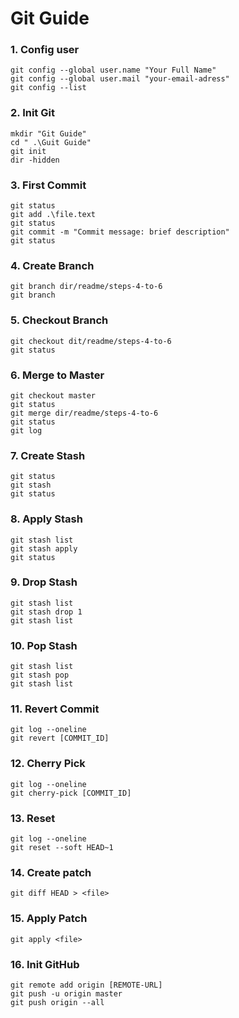 # Git Guide
### 1. Config user
```
git config --global user.name "Your Full Name" 
git config --global user.mail "your-email-adress" 
git config --list
```
### 2. Init Git
```
mkdir "Git Guide"
cd " .\Guit Guide"
git init
dir -hidden
```
### 3. First Commit
```
git status
git add .\file.text
git status
git commit -m "Commit message: brief description"
git status
```
### 4. Create Branch
```
git branch dir/readme/steps-4-to-6
git branch
```
### 5. Checkout Branch
```
git checkout dit/readme/steps-4-to-6
git status
```
### 6. Merge to Master
```
git checkout master
git status
git merge dir/readme/steps-4-to-6
git status
git log
```
### 7. Create Stash
```
git status
git stash
git status
```
### 8. Apply Stash
```
git stash list
git stash apply
git status
```
### 9. Drop Stash
```
git stash list
git stash drop 1
git stash list
```
### 10. Pop Stash
```
git stash list
git stash pop
git stash list
```
### 11. Revert Commit
```
git log --oneline
git revert [COMMIT_ID]
```
### 12. Cherry Pick
```
git log --oneline
git cherry-pick [COMMIT_ID]
```
### 13. Reset
```
git log --oneline
git reset --soft HEAD~1
```
### 14. Create patch
```
git diff HEAD > <file>
```
### 15. Apply Patch
```
git apply <file>
```
### 16. Init GitHub
```
git remote add origin [REMOTE-URL]
git push -u origin master
git push origin --all
```
